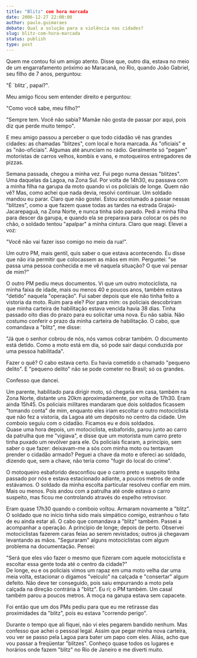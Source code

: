 ```yaml
---
title: "Blitz" com hora marcada
date: 2006-12-27 22:00:00
author: paulo.guimaraes
debate: Qual a solução para a violência nas cidades?
slug: blitz-com-hora-marcada
status: publish 
type: post
---
```


Quem me contou foi um amigo atento. Disse que, outro dia, estava no meio de um engarrafamento próximo ao Maracanã, no Rio, quando João Gabriel, seu filho de 7 anos, perguntou:  
  
"É ´blitz´, papai?".  
  
Meu amigo ficou sem entender direito e perguntou:  
  
"Como você sabe, meu filho?"  
  
"Sempre tem. Você não sabia? Mamãe não gosta de passar por aqui, pois diz que perde muito tempo".  
  
E meu amigo passou a perceber o que todo cidadão vê nas grandes cidades: as chamadas "blitzes", com local e hora marcada. As "oficiais" e as "não-oficiais". Algumas até anunciam no rádio. Geralmente só "pegam" motoristas de carros velhos, kombis e vans, e motoqueiros entregadores de pizzas.  
  
Semana passada, chegou a minha vez. Fui pego numa dessas "blitzes". Uma daquelas da Lagoa, na Zona Sul. Por volta de 14h30, eu passava com a minha filha na garupa da moto quando vi os policiais de longe. Quem não vê? Mas, como achei que nada devia, resolvi continuar. Um soldado mandou eu parar. Claro que não gostei. Estou acostumado a passar nessas "blitzes", como a que fazem quase todas as tardes na estrada Grajaú-Jacarepaguá, na Zona Norte, e nunca tinha sido parado. Pedi a minha filha para descer da garupa, e quando ela se preparava para colocar os pés no chão, o soldado tentou "apalpar" a minha cintura. Claro que reagi. Elevei a voz:   
  
"Você não vai fazer isso comigo no meio da rua!".  
  
Um outro PM, mais gentil, quis saber o que estava acontecendo. Eu disse que não iria permitir que colocassem as mãos em mim. Perguntei: "se passa uma pessoa conhecida e me vê naquela situação? O que vai pensar de mim?"  
  
O outro PM pediu meus documentos. Vi que um outro motociclista, na minha faixa de idade, mais ou menos 40 e poucos anos, também estava "detido" naquela "operação". Fui saber depois que ele não tinha feito a vistoria da moto. Ruim para ele? Pior para mim: os policiais descobriram que minha carteira de habilitação estava vencida havia 38 dias. Tinha passado oito dias do prazo para eu solicitar uma nova. Eu não sabia. Não costumo conferir o prazo da minha carteira de habilitação. O cabo, que comandava a "blitz", me disse:  
  
"Já que o senhor cobrou de nós, nós vamos cobrar também. O documento está detido. Como a moto está em dia, só pode sair daqui conduzida por uma pessoa habilitada".  
  
Fazer o quê? O cabo estava certo. Eu havia cometido o chamado "pequeno delito". E "pequeno delito" não se pode cometer no Brasil; só os grandes.  
  
Confesso que dancei.  
  
Um parente, habilitado para dirigir moto, só chegaria em casa, também na Zona Norte, distante uns 20km aproximadamente, por volta de 17h30. Eram ainda 15h45. Os policiais militares mandaram que dois soldados ficassem "tomando conta" de mim, enquanto eles iriam escoltar o outro motociclista que não fez a vistoria, da Lagoa até um depósito no centro da cidade. Um comboio seguiu com o cidadão. Ficamos eu e dois soldados.  
Quase uma hora depois, um motociclista, esbaforido, parou junto ao carro da patrulha que me "vigiava", e disse que um motorista num carro preto tinha puxado um revólver para ele. Os policiais ficaram, a princípio, sem saber o que fazer: deixavam-me a sós com minha moto ou tentavam prender o cidadão armado? Peguei a chave da moto e ofereci ao soldado, dizendo que, sem a chave, não teria como "fugir do local do crime".  
  
O motoqueiro esbaforido desconfiou que o carro preto e suspeito tinha passado por nós e estava estacionado adiante, a poucos metros de onde estávamos. O soldado da minha escolta particular resolveu confiar em mim. Mais ou menos. Pois andou com a patrulha até onde estava o carro suspeito, mas ficou me controlando através do espelho retrovisor.  
  
Eram quase 17h30 quando o comboio voltou. Armaram novamente a "blitz". O soldado que no início tinha sido mais simpático comigo, estranhou o fato de eu ainda estar ali. O cabo que comandava a "blitz" também. Passei a acompanhar a operação. A princípio de longe; depois de perto. Observei motociclistas fazerem caras feias ao serem revistados; outros já chegavam levantando as mãos. "Seguraram" alguns motociclistas com algum problema na documentação. Pensei:  
  
"Será que eles vão fazer o mesmo que fizeram com aquele motociclista e escoltar essa gente toda até o centro da cidade?"  
De longe, eu e os policiais vimos um rapaz em uma moto velha dar uma meia volta, estacionar o digamos "veículo" na calçada e "consertar" algum defeito. Não deve ter conseguido, pois saiu empurrando a moto pela calçada na direção contrária à "blitz". Eu ri; o PM também. Um casal também parou a poucos metros. A moça na garupa estava sem capacete.  
  
Foi então que um dos PMs pediu para que eu me retirasse das proximidades da "blitz", pois eu estava "correndo perigo".  
  
Durante o tempo que ali fiquei, não vi eles pegarem bandido nenhum. Mas confesso que achei o pessoal legal. Assim que pegar minha nova carteira, vou ver se passo pela Lagoa para bater um papo com eles. Aliás, acho que vou passar a freqüentar "blitzes". Conheço quase todos os lugares e horários onde fazem "blitz" no Rio de Janeiro e me diverti muito. 


